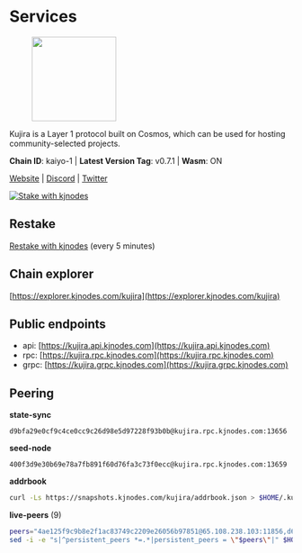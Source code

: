 # Services

<figure><img src="https://raw.githubusercontent.com/kj89/testnet_manuals/main/pingpub/logos/kujira.png" width="150" alt=""><figcaption></figcaption></figure>

Kujira is a Layer 1 protocol built on Cosmos, which can be used for  hosting community-selected projects.

**Chain ID**: kaiyo-1 | **Latest Version Tag**: v0.7.1 | **Wasm**: ON

[Website](https://kujira.app) | [Discord](https://discord.gg/teamkujira) | [Twitter](https://twitter.com/TeamKujira)

[![Stake with kjnodes](https://i.ibb.co/cr44Q8j/button-stake-with-kjnodes.png)](https://restake.app/kujira/kujiravaloper1tnuqj73jfn3724lqz34c27tuv80nv336sadqym)

## Restake

[Restake with kjnodes](https://restake.app/kujira/kujiravaloper1tnuqj73jfn3724lqz34c27tuv80nv336sadqym) (every 5 minutes)
## Chain explorer
[https://explorer.kjnodes.com/kujira](https://explorer.kjnodes.com/kujira)

## Public endpoints

* api: [https://kujira.api.kjnodes.com](https://kujira.api.kjnodes.com)
* rpc: [https://kujira.rpc.kjnodes.com](https://kujira.rpc.kjnodes.com)
* grpc: [https://kujira.grpc.kjnodes.com](https://kujira.grpc.kjnodes.com)

## Peering

**state-sync**

```text
d9bfa29e0cf9c4ce0cc9c26d98e5d97228f93b0b@kujira.rpc.kjnodes.com:13656
```

**seed-node**

```text
400f3d9e30b69e78a7fb891f60d76fa3c73f0ecc@kujira.rpc.kjnodes.com:13659
```

**addrbook**
```bash
curl -Ls https://snapshots.kjnodes.com/kujira/addrbook.json > $HOME/.kujira/config/addrbook.json
```

**live-peers** (9)
```bash
peers="4ae125f9c9b8e2f1ac83749c2209e26056b97851@65.108.238.103:11856,d6f2eee997d108d4fde5683e31d678427376dfce@77.68.27.75:26656,d9bfa29e0cf9c4ce0cc9c26d98e5d97228f93b0b@65.109.88.38:13656,d2247f7b919f0781c90ee61958d7044665a22d38@169.155.169.182:26656,6cceba286b498d4a1931f85e35ea0fa433373057@88.198.128.174:26656,471518432477e31ea348af246c0b54095d41352c@88.198.131.126:26656,a7d96dc929824613315dcc1c90fee119f28cc51f@134.65.193.158:26656,4e1c2471efb89239fb04a4b75f9f87177fd91d00@95.217.82.78:26656,8e4e1f1e087c76c71c64e477e95495833da82aa2@95.217.65.54:26656"
sed -i -e "s|^persistent_peers *=.*|persistent_peers = \"$peers\"|" $HOME/.kujira/config/config.toml
```
